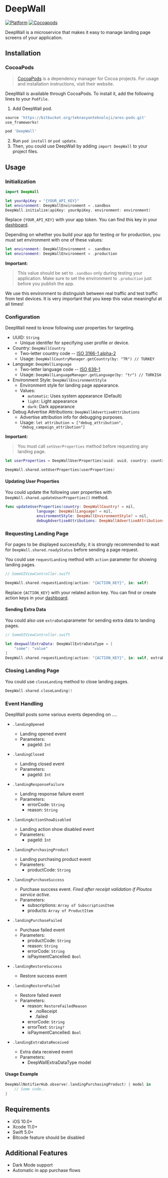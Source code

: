 

# DeepWall

[![Platform](https://img.shields.io/cocoapods/p/DeepWall)](https://cocoapods.org/pods/deepwall)
[![Cocoapods](https://img.shields.io/cocoapods/v/DeepWall)](https://cocoapods.org/pods/deepwall)


DeepWall is a microservice that makes it easy to manage landing page screens of your application.


## Installation

### CocoaPods

> [CocoaPods](https://cocoapods.org) is a dependency manager for Cocoa projects. For usage and installation instructions, visit their website.


DeepWall is available through CocoaPods. To install it, add the following lines to your `Podfile`.

1. Add DeepWall pod.

```rb
source 'https://bitbucket.org/teknasyonteknoloji/ares-pods.git'
use_frameworks!

pod 'DeepWall'
```

2. Run `pod install` or `pod update`.
3. Then, you could use DeepWall by adding `import DeepWall` to your project files.

## Usage

### Initialization

```swift
import DeepWall

let yourApiKey = "{YOUR_API_KEY}"
let environment: DeepWallEnvironment = .sandbox
DeepWall.initialize(apiKey: yourApiKey, environment: environment)
```

Replace `{YOUR_API_KEY}` with your app token. You can find this key in your [dashboard](https://console.deepwall.com).

Depending on whether you build your app for testing or for production, you must set environment with one of these values:

```swift
let environment: DeepWallEnvironment = .sandbox
let environment: DeepWallEnvironment = .production
```

**Important:**
> This value should be set to `.sandbox` only during testing your application. Make sure to set the environment to `.production` just before you publish the app.

We use this environment to distinguish between real traffic and test traffic from test devices. It is very important that you keep this value meaningful at all times!

### Configuration

DeepWall need to know following user properties for targeting.

- UUID: `String` 
	- Unique identifer for specifying user profile or device.
- Country: `DeepWallCountry`
	- Two-letter country code -- [ISO 3166-1 alpha-2](https://en.wikipedia.org/wiki/ISO_3166-1_alpha-2)
	- Usage: `DeepWallCountryManager.getCountry(by: "TR") // TURKEY`
- Language: `DeepWallLanguage`
	- Two-letter language code -- [ISO 639-1](https://en.wikipedia.org/wiki/List_of_ISO_639-1_codes)
	- Usage: `DeepWallLanguageManager.getLanguage(by: "tr") // TURKISH`
- Environment Style: `DeepWallEnvironmentStyle`
	- Environment style for landing page appearance.
	- Values:
		- `automatic`: Uses system appearance (Default)
		- `light`: Light appearance
		- `dark`: Dark appearance
 - Debug Advertise Attributions: `DeepWallAdvertiseAttributions`
	 - Advertise attribution info for debugging purposes.
	 - Usage: `let attribution = ["debug_attribution", "debug_campaign_attribution"]`

**Important:**
> You must call `setUserProperties` method before requesting any landing page.
```swift
let userProperties = DeepWallUserProperties(uuid: uuid, country: country, language: language, debugAdvertiseAttributions: debugAttributions)

DeepWall.shared.setUserProperties(userProperties)
```

#### Updating User Properties

You could update the following user properties with `DeepWall.shared.updateUserProperties()` method.

```swift
func updateUserProperties(country: DeepWallCountry? = nil,
			  language: DeepWallLanguage? = nil,
			  environmentStyle: DeepWallEnvironmentStyle? = nil,
			  debugAdvertiseAttributions: DeepWallAdvertiseAttributions = nil)
```

### Requesting Landing Page

For pages to be displayed successfully, it is strongly recommended to wait for ```DeepWall.shared.readyStatus``` before sending a page request.

You could use `requestLanding` method with `action` parameter for showing landing pages.
```swift
// SomeUIViewController.swift

DeepWall.shared.requestLanding(action: "{ACTION_KEY}", in: self)
```
Replace `{ACTION_KEY}` with your related action key. You can find or create action keys in your [‎dashboard](https://console.deepwall.com).

#### Sending Extra Data

You could also use `extraData`parameter for sending extra data to landing pages.

```swift
// SomeUIViewController.swift

let deepwallExtraData: DeepWallExtraDataType = [
    "some": "value"
]
DeepWall.shared.requestLanding(action: "{ACTION_KEY}", in: self, extraData: deepwallExtraData)
```

### Closing Landing Page

You could use `closeLanding` method to close landing pages.

```swift
DeepWall.shared.closeLanding()
```

### Event Handling

DeepWall posts some various events depending on ....

-  `.landingOpened`
	- Landing opened event
	- Parameters:
		- pageId: `Int`
		
-	`.landingClosed`
	- Landing closed event
	- Parameters:
		- pageId: `Int`

- `.landingResponseFailure`
	- Landing response failure event
	- Parameters:
		- errorCode: `String`
		- reason: `String`
		
- `.landingActionShowDisabled`
	- Landing action show disabled event
	- Parameters:
		- pageId: `Int`

- `.landingPurchasingProduct`
	- Landing purchasing product event
	- Parameters:
		- productCode: `String`

- `.landingPurchaseSuccess`
	- Purchase success event. *Fired after receipt validation if Ploutos service active.*
	- Parameters:
		- subscriptions: `Array of SubscriptionItem`
		- products: `Array of ProductItem`

- `.landingPurchaseFailed`
	- Purchase failed event
	- Parameters:
		- productCode: `String`
		- reason: `String`
		- errorCode: `String`
		- isPaymentCancelled: `Bool`

- `.landingRestoreSuccess`
	- Restore success event

- `.landingRestoreFailed`
	- Restore failed event
	- Parameters:
		- reason: `RestoreFailedReason`
			- .noReceipt
			- .failed
		- errorCode: `String`
		- errorText: `String?`
		- isPaymentCancelled: `Bool`
		
- `.landingExtraDataReceived`
	- Extra data received event
	- Parameters:
		- DeepWallExtraDataType model

#### Usage Example

```swift
DeepWallNotifierHub.observe(.landingPurchasingProduct) { model in
	// Some code..
}
```

## Requirements

- iOS 10.0+
- Xcode 11.0+
- Swift 5.0+
- Bitcode feature should be disabled

## Additional Features

- Dark Mode support
- Automatic in app purchase flows